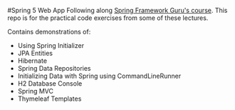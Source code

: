 #Spring 5 Web App
Following along [Spring Framework Guru's course](https://www.udemy.com/course/spring-framework-5-beginner-to-guru/).
This repo is for the practical code exercises from some of these lectures.

Contains demonstrations of:
* Using Spring Initializer
* JPA Entities
* Hibernate
* Spring Data Repositories
* Initializing Data with Spring using CommandLineRunner
* H2 Database Console
* Spring MVC
* Thymeleaf Templates


